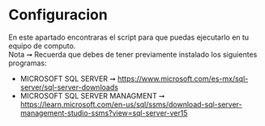 # Configuracion
En este apartado encontraras el script para que puedas ejecutarlo en tu equipo de computo.  
Nota ➞ Recuerda que debes de tener previamente instalado los siguientes programas:

- MICROSOFT SQL SERVER ➞ https://www.microsoft.com/es-mx/sql-server/sql-server-downloads
- MICROSOFT SQL SERVER MANAGMENT ➞ https://learn.microsoft.com/en-us/sql/ssms/download-sql-server-management-studio-ssms?view=sql-server-ver15
